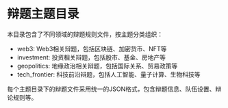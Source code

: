 # 辩题主题目录

本目录包含了不同领域的辩题规则文件，按主题分类组织：

- web3: Web3相关辩题，包括区块链、加密货币、NFT等
- investment: 投资相关辩题，包括股市、基金、房地产等
- geopolitics: 地缘政治相关辩题，包括国际关系、贸易政策等
- tech_frontier: 科技前沿辩题，包括人工智能、量子计算、生物科技等

每个主题目录下的辩题文件采用统一的JSON格式，包含辩题信息、队伍设置、辩论规则等。